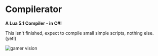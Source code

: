 # Compilerator
**A Lua 5.1 Compiler - in C#!**

This isn't finished, expect to compile small simple scripts, nothing else. (yet!)

![gamer vision](https://i.imgur.com/2qaJ7OS.png)
